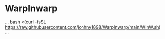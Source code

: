# WarpInwarp

...
bash <(curl -fsSL https://raw.githubusercontent.com/johhny1898/WarpInwarp/main/WInW.sh)
...
